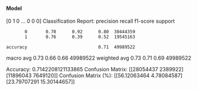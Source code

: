 #### Model
[0 1 0 ... 0 0 0]
Classification Report:
              precision    recall  f1-score   support

           0       0.70      0.92      0.80  30444359
           1       0.76      0.39      0.52  19545163

    accuracy                           0.71  49989522
   macro avg       0.73      0.66      0.66  49989522
weighted avg       0.73      0.71      0.69  49989522

Accuracy: 0.7142208121133865
Confusion Matrix:
[[28054437  2389922]
 [11896043  7649120]]
Confusion Matrix (%):
[[56.12063464  4.78084587]
 [23.79707291 15.30144657]]
